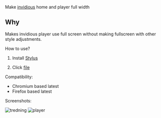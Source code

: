 Make [invidious](https://github.com/iv-org/invidious) home and player full width

## Why
Makes invidious player use full screen without making fullscreen with other style adjustments.

How to use?

1. Install [Stylus](https://github.com/openstyles/stylus)

2. Click [file](https://github.com/debpalash/Invidious-fullwidth.css/raw/main/Invidious-fullwidth.user.styl)

Compatibility:

* Chromium based latest
* Firefox based latest


Screenshots:

![tredning](https://user-images.githubusercontent.com/4178343/181793307-5b111ab9-f711-442a-925f-99c7d5f992c7.png)
![player](https://user-images.githubusercontent.com/4178343/181793321-e0d21fd5-113f-4ef2-9787-e4004374be49.png)
